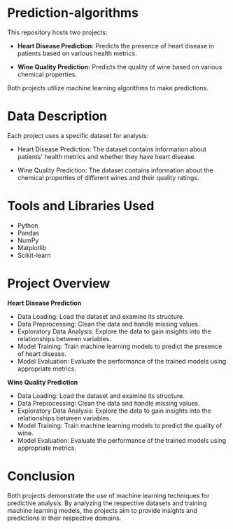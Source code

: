 Prediction-algorithms
=====
This repository hosts two projects:

+ **Heart Disease Prediction:** Predicts the presence of heart disease in patients based on various health metrics.

+ **Wine Quality Prediction:** Predicts the quality of wine based on various chemical properties.

Both projects utilize machine learning algorithms to make predictions.

Data Description
===
Each project uses a specific dataset for analysis:

+ Heart Disease Prediction: The dataset contains information about patients' health metrics and whether they have heart disease.

+ Wine Quality Prediction: The dataset contains information about the chemical properties of different wines and their quality ratings.

Tools and Libraries Used
===
+ Python
+ Pandas
+ NumPy
+ Matplotlib
+ Scikit-learn

Project Overview
===
**Heart Disease Prediction**
+ Data Loading: Load the dataset and examine its structure.
+ Data Preprocessing: Clean the data and handle missing values.
+ Exploratory Data Analysis: Explore the data to gain insights into the relationships between variables.
+ Model Training: Train machine learning models to predict the presence of heart disease.
+ Model Evaluation: Evaluate the performance of the trained models using appropriate metrics.


**Wine Quality Prediction**
+ Data Loading: Load the dataset and examine its structure.
+ Data Preprocessing: Clean the data and handle missing values.
+ Exploratory Data Analysis: Explore the data to gain insights into the relationships between variables.
+ Model Training: Train machine learning models to predict the quality of wine.
+ Model Evaluation: Evaluate the performance of the trained models using appropriate metrics.

Conclusion
====
Both projects demonstrate the use of machine learning techniques for predictive analysis. By analyzing the respective datasets and training machine learning models, the projects aim to provide insights and predictions in their respective domains.


